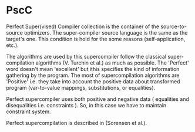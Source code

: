 # PscC
Perfect Super(vised) Compiler collection is the container of the source-to-source optimizers. 
The super-compiler source language is the same as the target's one. This condition is hold for the some reasons (self-application, etc.).

The algorithms are used by this supercompiler follow the classical super-compilation algorithms (V. Turchin et al.) as much as possible.
The 'Perfect' word doesn't mean 'excellent' but ithis specifies the kind of information gathering by the program. 
The most of supercompilation algorithms are 'Positive' i.e. they take into account the positive data about transformed program (var-to-value mappings, substitutions, or equalities).

Perfect supercompiler uses both positive and negative data ( equalities and disequalities i.e. constraints ). So, in this case we have to maintain constraint system.

Perfect supercompilation is described in (Sorensen et al.).
